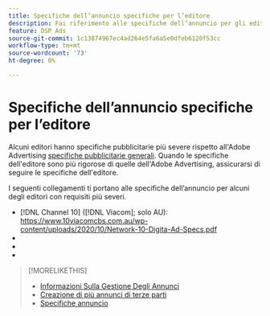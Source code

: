 ```yaml
---
title: Specifiche dell’annuncio specifiche per l’editore
description: Fai riferimento alle specifiche dell’annuncio per gli editori supportati.
feature: DSP Ads
source-git-commit: 1c13874967ec4ad264e5fa6a5e0dfeb6120f53cc
workflow-type: tm+mt
source-wordcount: '73'
ht-degree: 0%

---
```


# Specifiche dell’annuncio specifiche per l’editore

Alcuni editori hanno specifiche pubblicitarie più severe rispetto all&#39;Adobe Advertising [specifiche pubblicitarie generali](/help/dsp/campaign-management/ads/ad-specs.md). Quando le specifiche dell&#39;editore sono più rigorose di quelle dell&#39;Adobe Advertising, assicurarsi di seguire le specifiche dell&#39;editore.

I seguenti collegamenti ti portano alle specifiche dell’annuncio per alcuni degli editori con requisiti più severi.

* [!DNL Channel 10] ([!DNL Viacom]; solo AU): https://www.10viacomcbs.com.au/wp-content/uploads/2020/10/Network-10-Digita-Ad-Specs.pdf
* 
  [!DNL CBS Interactive Advanced Media]: https://cbsinteractive.com/advertising/ad-specs/list/cbs-interactive-advanced-media
* 
  [!DNL Hulu]: https://advertising.hulu.com/ad-products/video-commercial
* 
  [!DNL NBCUniversal]: https://together.nbcuni.com/nbcu-creative-guidelines

>[!MORELIKETHIS]
>
>* [Informazioni Sulla Gestione Degli Annunci](ad-about.md)
>* [Creazione di più annunci di terze parti](ad-create-multiple.md)
>* [Specifiche annuncio](/help/dsp/campaign-management/ads/ad-specs.md)
